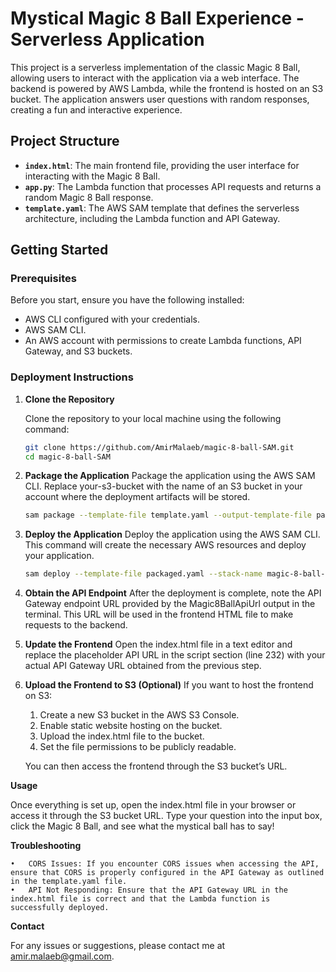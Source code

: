 # Mystical Magic 8 Ball Experience - Serverless Application

This project is a serverless implementation of the classic Magic 8 Ball, allowing users to interact with the application via a web interface. The backend is powered by AWS Lambda, while the frontend is hosted on an S3 bucket. The application answers user questions with random responses, creating a fun and interactive experience.

## Project Structure

- **`index.html`**: The main frontend file, providing the user interface for interacting with the Magic 8 Ball.
- **`app.py`**: The Lambda function that processes API requests and returns a random Magic 8 Ball response.
- **`template.yaml`**: The AWS SAM template that defines the serverless architecture, including the Lambda function and API Gateway.

## Getting Started

### Prerequisites

Before you start, ensure you have the following installed:

- AWS CLI configured with your credentials.
- AWS SAM CLI.
- An AWS account with permissions to create Lambda functions, API Gateway, and S3 buckets.

### Deployment Instructions

1. **Clone the Repository**

   Clone the repository to your local machine using the following command:

   ```bash
   git clone https://github.com/AmirMalaeb/magic-8-ball-SAM.git
   cd magic-8-ball-SAM
   ```

2. **Package the Application**
   Package the application using the AWS SAM CLI. Replace your-s3-bucket with the name of an S3 bucket in your account where the deployment artifacts will be stored.  
   
   ```bash
   sam package --template-file template.yaml --output-template-file packaged.yaml --s3-bucket your-s3-bucket
   ```

3. **Deploy the Application**
   Deploy the application using the AWS SAM CLI. This command will create the necessary AWS resources and deploy your application.

   ```bash
   sam deploy --template-file packaged.yaml --stack-name magic-8-ball-stack --capabilities CAPABILITY_IAM
   ```

4. **Obtain the API Endpoint**
    After the deployment is complete, note the API Gateway endpoint URL provided by the Magic8BallApiUrl output in the terminal. This URL will be used in the frontend HTML file to make requests to the backend.


5. **Update the Frontend**
Open the index.html file in a text editor and replace the placeholder API URL in the script section (line 232) with your actual API Gateway URL obtained from the previous step.

6. **Upload the Frontend to S3 (Optional)**
    If you want to host the frontend on S3:
	1.	Create a new S3 bucket in the AWS S3 Console.
	2.	Enable static website hosting on the bucket.
	3.	Upload the index.html file to the bucket.
	4.	Set the file permissions to be publicly readable.
    
    You can then access the frontend through the S3 bucket’s URL.

**Usage**

Once everything is set up, open the index.html file in your browser or access it through the S3 bucket URL. Type your question into the input box, click the Magic 8 Ball, and see what the mystical ball has to say!

**Troubleshooting**

	•	CORS Issues: If you encounter CORS issues when accessing the API, ensure that CORS is properly configured in the API Gateway as outlined in the template.yaml file.
	•	API Not Responding: Ensure that the API Gateway URL in the index.html file is correct and that the Lambda function is successfully deployed.

**Contact**

For any issues or suggestions, please contact me at amir.malaeb@gmail.com.

